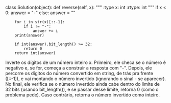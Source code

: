 class Solution(object):
    def reverse(self, x):
        """
        :type x: int
        :rtype: int
        """
        if x < 0:
            answer = "-"
        else:
            answer = ""

        for i in str(x)[::-1]:
            if i != "-":
                answer += i
        print(answer)
        
        if int(answer).bit_length() >= 32:
            return 0
        return int(answer)

Inverte os dígitos de um número inteiro x. Primeiro, ele checa se o número é negativo e, se for, começa a construir a resposta com "-". Depois, ele percorre os dígitos do número convertido em string, de trás pra frente ([::-1]), e vai montando o número invertido (ignorando o sinal - se aparecer). No final, ele verifica se o número invertido ainda cabe dentro do limite de 32 bits (usando bit_length()), e se passar desse limite, retorna 0 (como o problema pede). Caso contrário, retorna o número invertido como inteiro.